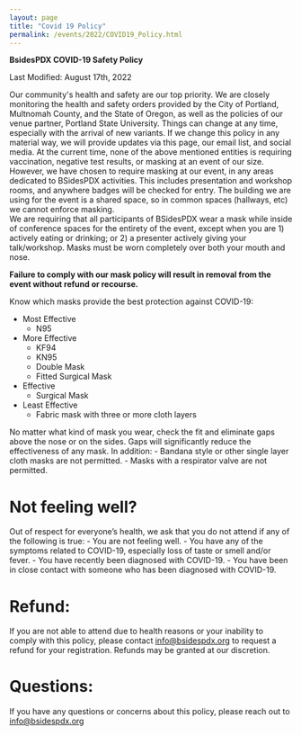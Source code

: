 ```yaml
---
layout: page
title: "Covid 19 Policy"
permalink: /events/2022/COVID19_Policy.html
---
```


**BsidesPDX COVID-19 Safety Policy**

Last Modified: August 17th, 2022

Our community's health and safety are our top priority. We are closely monitoring the health and safety orders provided by the City of Portland, Multnomah County, and the State of Oregon, as well as the policies of our venue partner, Portland State University. Things can change at any time, especially with the arrival of new variants. If we change this policy in any material way, we will provide updates via this page, our email list, and social media.
At the current time, none of the above mentioned entities is requiring vaccination, negative test results, or masking at an event of our size.  
However, we have chosen to require masking at our event, in any areas dedicated to BSidesPDX activities.  This includes presentation and workshop rooms, and anywhere badges will be checked for entry.  The building we are using for the event is a shared space, so in common spaces (hallways, etc) we cannot enforce masking.  
We are requiring that all participants of BSidesPDX wear a mask while inside of conference spaces for the entirety of the event, except when you are 1) actively eating or drinking; or 2) a presenter actively giving your talk/workshop. Masks must be worn completely over both your mouth and nose.

**Failure to comply with our mask policy will result in removal from the event without refund or recourse.**

Know which masks provide the best protection against COVID-19:
- Most Effective
    - N95
- More Effective
    - KF94
    - KN95
    - Double Mask
    - Fitted Surgical Mask
- Effective
    - Surgical Mask
- Least Effective
    - Fabric mask with three or more cloth layers


No matter what kind of mask you wear, check the fit and eliminate gaps above the nose or on the sides. Gaps will significantly reduce the effectiveness of any mask.
In addition:
    - Bandana style or other single layer cloth masks are not permitted.
    - Masks with a respirator valve are not permitted.

# Not feeling well? 
Out of respect for everyone’s health, we ask that you do not attend if any of the following is true:
    - You are not feeling well.
    - You have any of the symptoms related to COVID-19, especially loss of taste or smell and/or fever.
    - You have recently been diagnosed with COVID-19.
    - You have been in close contact with someone who has been diagnosed with COVID-19.
    
# Refund: 
If you are not able to attend due to health reasons or your inability to comply with this policy, please contact <a href="mailto:info@bsidespdx.org?subject=Requesting a refund">info@bsidespdx.org</a> to request a refund for your registration. Refunds may be granted at our discretion.

# Questions: 
If you have any questions or concerns about this policy, please reach out to info@bsidespdx.org

